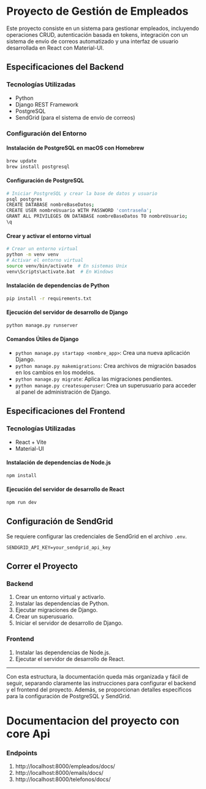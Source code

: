 

# Proyecto de Gestión de Empleados

Este proyecto consiste en un sistema para gestionar empleados, incluyendo operaciones CRUD, autenticación basada en tokens, integración con un sistema de envío de correos automatizado y una interfaz de usuario desarrollada en React con Material-UI.

## Especificaciones del Backend

### Tecnologías Utilizadas
- Python
- Django REST Framework
- PostgreSQL
- SendGrid (para el sistema de envío de correos)

### Configuración del Entorno

#### Instalación de PostgreSQL en macOS con Homebrew

```bash
brew update
brew install postgresql
```

#### Configuración de PostgreSQL

```bash
# Iniciar PostgreSQL y crear la base de datos y usuario
psql postgres
CREATE DATABASE nombreBaseDatos;
CREATE USER nombreUsuario WITH PASSWORD 'contraseña';
GRANT ALL PRIVILEGES ON DATABASE nombreBaseDatos TO nombreUsuario;
\q
```

#### Crear y activar el entorno virtual

```bash
# Crear un entorno virtual
python -m venv venv
# Activar el entorno virtual
source venv/bin/activate  # En sistemas Unix
venv\Scripts\activate.bat  # En Windows
```

#### Instalación de dependencias de Python

```bash
pip install -r requirements.txt
```

#### Ejecución del servidor de desarrollo de Django

```bash
python manage.py runserver
```

#### Comandos Útiles de Django

- `python manage.py startapp <nombre_app>`: Crea una nueva aplicación Django.
- `python manage.py makemigrations`: Crea archivos de migración basados en los cambios en los modelos.
- `python manage.py migrate`: Aplica las migraciones pendientes.
- `python manage.py createsuperuser`: Crea un superusuario para acceder al panel de administración de Django.

## Especificaciones del Frontend

### Tecnologías Utilizadas
- React + Vite
- Material-UI

#### Instalación de dependencias de Node.js

```bash
npm install
```

#### Ejecución del servidor de desarrollo de React

```bash
npm run dev
```

## Configuración de SendGrid

Se requiere configurar las credenciales de SendGrid en el archivo `.env`.

```
SENDGRID_API_KEY=your_sendgrid_api_key
```

## Correr el Proyecto

### Backend

1. Crear un entorno virtual y activarlo.
2. Instalar las dependencias de Python.
3. Ejecutar migraciones de Django.
4. Crear un superusuario.
5. Iniciar el servidor de desarrollo de Django.

### Frontend

1. Instalar las dependencias de Node.js.
2. Ejecutar el servidor de desarrollo de React.

---

Con esta estructura, la documentación queda más organizada y fácil de seguir, separando claramente las instrucciones para configurar el backend y el frontend del proyecto. Además, se proporcionan detalles específicos para la configuración de PostgreSQL y SendGrid.

# Documentacion del proyecto con core Api

### Endpoints
1. http://localhost:8000/empleados/docs/
2. http://localhost:8000/emails/docs/
3. http://localhost:8000/telefonos/docs/